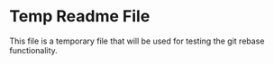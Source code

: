 # Temp Readme File

This file is a temporary file that will be used for testing the git rebase functionality. 